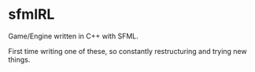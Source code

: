 # sfmlRL

Game/Engine written in C++ with SFML.

First time writing one of these, so constantly restructuring and trying new things.
